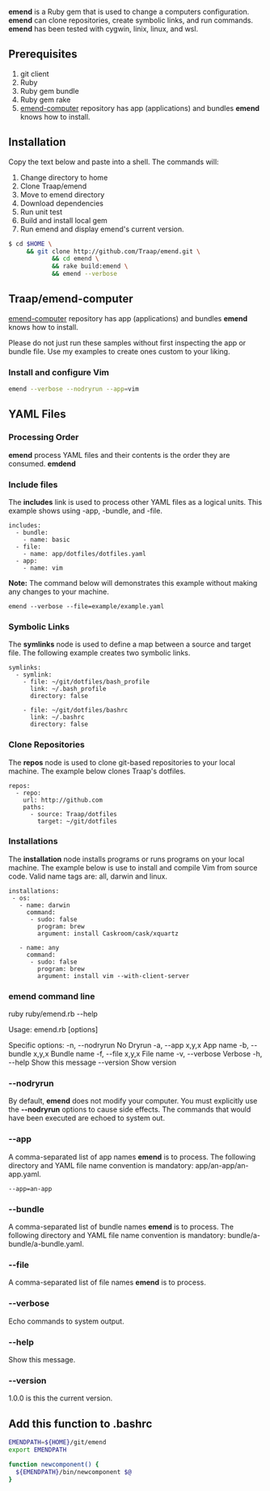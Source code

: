 **emend** is a Ruby gem that is used to change a computers configuration.
**emend** can clone repositories, create symbolic links, and run commands.
**emend** has been tested with cygwin, linix, linux, and wsl.

## Prerequisites 
1. git client
2. Ruby
3. Ruby gem bundle
4. Ruby gem rake 
5. [emend-computer](https://github.com/Traap/emend-computer) repository has app
(applications) and bundles **emend** knows how to install.  

## Installation
Copy the text below and paste into a shell.  The commands will:
1. Change directory to home
2. Clone Traap/emend
3. Move to emend directory
4. Download dependencies
5. Run unit test
5. Build and install local gem
6. Run emend and display emend's current version.

```bash
$ cd $HOME \
     && git clone http://github.com/Traap/emend.git \
            && cd emend \
            && rake build:emend \ 
            && emend --verbose
```

## Traap/emend-computer
[emend-computer](https://github.com/Traap/emend-computer) repository has app
(applications) and bundles **emend** knows how to install.  

Please do not just run these samples without first inspecting the app or bundle
file.  Use my examples to create ones custom to your liking.

### Install and configure Vim
```bash
emend --verbose --nodryrun --app=vim
```


## YAML Files
### Processing Order
**emend** process YAML files and their contents is the order they are
consumed.  **emdend** 

### Include files
The **includes** link is used to process other YAML files as a logical units.
This example shows using -app, -bundle, and -file.
```
includes:
  - bundle:
    - name: basic 
  - file:
    - name: app/dotfiles/dotfiles.yaml
  - app:
    - name: vim 
```
**Note:** The command below will demonstrates this example without making any
changes to your machine.
```
emend --verbose --file=example/example.yaml
```

### Symbolic Links
The **symlinks** node is used to define a map between a source and target file.
The following example creates two symbolic links.
```
symlinks:
  - symlink:
    - file: ~/git/dotfiles/bash_profile
      link: ~/.bash_profile
      directory: false

    - file: ~/git/dotfiles/bashrc
      link: ~/.bashrc
      directory: false
```

### Clone Repositories
The **repos** node is used to clone git-based repositories to your local
machine.  The example below clones Traap's dotfiles.
```
repos:
  - repo:
    url: http://github.com
    paths:
      - source: Traap/dotfiles
        target: ~/git/dotfiles
```

### Installations
The **installation** node installs programs or runs programs on your local
machine.  The example below is use to install and compile Vim from source code.
Valid name tags are: all, darwin and linux.
```
installations:
 - os:
   - name: darwin
     command:
      - sudo: false
        program: brew
        argument: install Caskroom/cask/xquartz

   - name: any 
     command:
      - sudo: false
        program: brew
        argument: install vim --with-client-server
```

### emend command line
ruby ruby/emend.rb --help

Usage: emend.rb [options]

Specific options:
    -n, --nodryrun                   No Dryrun
    -a, --app x,y,x                  App name
    -b, --bundle x,y,x               Bundle name
    -f, --file x,y,x                 File name
    -v, --verbose                    Verbose
    -h, --help                       Show this message
        --version                    Show version

### --nodryrun
By default, **emend** does not modify your computer.  You must explicitly
use the **--nodryrun** options to cause side effects.  The commands that would
have been executed are echoed to system out.

### --app
A comma-separated list of app names **emend** is to process.  The following
directory and YAML file name convention is mandatory: app/an-app/an-app.yaml.
```
--app=an-app
```

### --bundle
A comma-separated list of bundle names **emend** is to process.  The following
directory and YAML file name convention is mandatory:
bundle/a-bundle/a-bundle.yaml.

### --file
A comma-separated list of file names **emend** is to process.

### --verbose
Echo commands to system output.

### --help
Show this message.
### --version

1.0.0 is this the current version.
## Add this function to .bashrc
```bash
EMENDPATH=${HOME}/git/emend
export EMENDPATH

function newcomponent() {
  ${EMENDPATH}/bin/newcomponent $@
}
```

